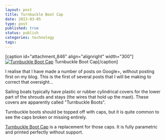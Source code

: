 ```yaml
--- 
layout: post 
title: Turnbuckle Boot Cap
date: 2013-03-05
type: post 
published: true 
status: publish
categories: technology
tags: 
---
```


[caption id="attachment\_846" align="alignright"
width="300"][![Turnbuckle Boot
Cap]({{%20site.baseurl%20}}/assets/shroudcap_preview_featured.jpg?w=300)](http://chrisjrob.files.wordpress.com/2013/03/shroudcap_preview_featured.jpg)
Turnbuckle Boot Cap[/caption]

I realise that I have made a number of posts on Google+, without posting
first on my blog. This is the first of several posts that I will be
making to correct that oversight...

Sailing boats typically have plastic or rubber cylindrical covers for
the lower part of the shrouds and stays (the wires that hold up the
mast). These covers are apparently called "Turnbuckle Boots".

Turnbuckle boots should be topped off with caps, but it is quite common
to see the caps broken or missing entirely.

[Turnbuckle Boot
Cap](http://www.fabfabbers.com/models/id/150/shroudcap-by-chrisjrob "Turnbuckle Boot Cap") is
a replacement for those caps. It is fully parametric and printed
perfectly without support.

